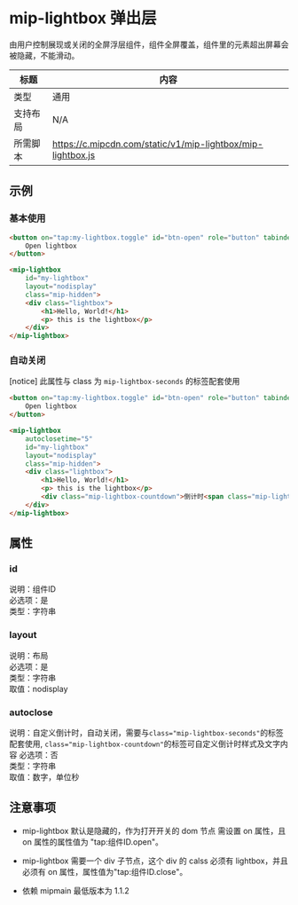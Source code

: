 # mip-lightbox 弹出层

由用户控制展现或关闭的全屏浮层组件，组件全屏覆盖，组件里的元素超出屏幕会被隐藏，不能滑动。

标题|内容
----|----
类型|通用
支持布局|N/A
所需脚本|https://c.mipcdn.com/static/v1/mip-lightbox/mip-lightbox.js

## 示例

### 基本使用

```html
<button on="tap:my-lightbox.toggle" id="btn-open" role="button" tabindex="0">
    Open lightbox
</button>

<mip-lightbox
    id="my-lightbox"
    layout="nodisplay"
    class="mip-hidden">
    <div class="lightbox">
        <h1>Hello, World!</h1>
        <p> this is the lightbox</p>
    </div>
</mip-lightbox>
```
### 自动关闭

[notice] 此属性与 class 为 `mip-lightbox-seconds` 的标签配套使用

```html
<button on="tap:my-lightbox.toggle" id="btn-open" role="button" tabindex="0">
    Open lightbox
</button>

<mip-lightbox
    autoclosetime="5"
    id="my-lightbox"
    layout="nodisplay"
    class="mip-hidden">
    <div class="lightbox">
        <h1>Hello, World!</h1>
        <p> this is the lightbox</p>
        <div class="mip-lightbox-countdown">倒计时<span class="mip-lightbox-seconds"></span>秒关闭</div>
    </div>
</mip-lightbox>
```

## 属性

### id

说明：组件ID    
必选项：是    
类型：字符串  

### layout

说明：布局  
必选项：是    
类型：字符串    
取值：nodisplay 

### autoclose

说明：自定义倒计时，自动关闭，需要与`class="mip-lightbox-seconds"`的标签配套使用,
      `class="mip-lightbox-countdown"`的标签可自定义倒计时样式及文字内容
必选项：否    
类型：字符串    
取值：数字，单位秒


## 注意事项

- mip-lightbox 默认是隐藏的，作为打开开关的 dom 节点 需设置 on 属性，且 on 属性的属性值为 "tap:组件ID.open"。

- mip-lightbox 需要一个 div 子节点，这个 div 的 calss 必须有 lightbox，并且必须有 on 属性，属性值为"tap:组件ID.close"。 

- 依赖 mipmain 最低版本为 1.1.2
